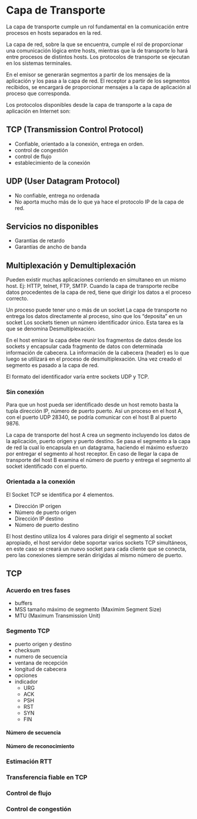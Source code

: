 # Capa de Transporte

La capa de transporte cumple un rol fundamental en la comunicación entre procesos en hosts separados en la red.

La capa de red, sobre la que se encuentra, cumple el rol de proporcionar una comunicación lógica entre hosts, mientras que la de transporte lo hará entre procesos de distintos hosts. Los protocolos de transporte se ejecutan en los sistemas terminales.

En el emisor se generarán segmentos a partir de los mensajes de la aplicación y los pasa a la capa de red. El receptor a partir de los segmentos recibidos, se encargará de proporcionar mensajes a la capa de aplicación al proceso que corresponda.

Los protocolos disponibles desde la capa de transporte a la capa de aplicación en Internet son:

## TCP (Transmission Control Protocol)

- Confiable, orientado a la conexión, entrega en orden.
- control de congestión
- control de flujo
- establecimiento de la conexión

## UDP (User Datagram Protocol)

- No confiable, entrega no ordenada
- No aporta mucho más de lo que ya hace el protocolo IP de la capa de red.

## Servicios no disponibles

- Garantías de retardo
- Garantías de ancho de banda

## Multiplexación y Demultiplexación

Pueden existir muchas aplicaciones corriendo en simultaneo en un mismo host. Ej: HTTP, telnet, FTP, SMTP. Cuando la capa de transporte recibe datos procedentes de la capa de red, tiene que dirigir los datos a el proceso correcto.

Un proceso puede tener uno o más de un socket La capa de transporte no entrega los datos directamente al proceso, sino que los “deposita” en un socket Los sockets tienen un número identificador único. Esta tarea es la que se denomina Desmultiplexación.

En el host emisor la capa debe reunir los fragmentos de datos
desde los sockets y encapsular cada fragmento de datos con determinada información de cabecera. La información de la cabecera (header) es lo que luego se utilizará en el proceso de desmultiplexación. Una vez creado el segmento es pasado a la capa de red.

El formato del identificador varía entre sockets UDP y TCP.

### Sin conexión

Para que un host pueda ser identificado desde un host remoto basta la tupla dirección IP, número de puerto puerto. Así un proceso en el host A, con el puerto UDP 28340, se podría comunicar con el host B al puerto 9876.

La capa de transporte del host A crea un segmento incluyendo los datos
de la aplicación, puerto origen y puerto destino. Se pasa el segmento a la capa de red la cual lo encapsula en un datagrama, haciendo el máximo esfuerzo por entregar el segmento al host receptor. En caso de llegar la capa de transporte del host B examina el número de puerto y entrega el segmento al socket identificado con el puerto.

### Orientada a la conexión

El Socket TCP se identifica por 4 elementos.

- Dirección IP origen
- Número de puerto origen
- Dirección IP destino
- Número de puerto destino

El host destino utiliza los 4 valores para dirigir el segmento al socket apropiado, el host servidor debe soportar varios sockets TCP simultáneos, en este caso se creará un nuevo socket para cada cliente que se conecta, pero las conexiones siempre serán dirigidas al mismo número de puerto.

## TCP

### Acuerdo en tres fases

- buffers
- MSS tamaño máximo de segmento (Maximim Segment Size)
- MTU (Maximum Transmission Unit)

### Segmento TCP

- puerto origen y destino
- checksum
- numero de secuencia
- ventana de recepción
- longitud de cabecera
- opciones
- indicador
  - URG
  - ACK
  - PSH
  - RST
  - SYN
  - FIN

#### Número de secuencia

#### Número de reconocimiento

### Estimación RTT

### Transferencia fiable en TCP

### Control de flujo

### Control de congestión